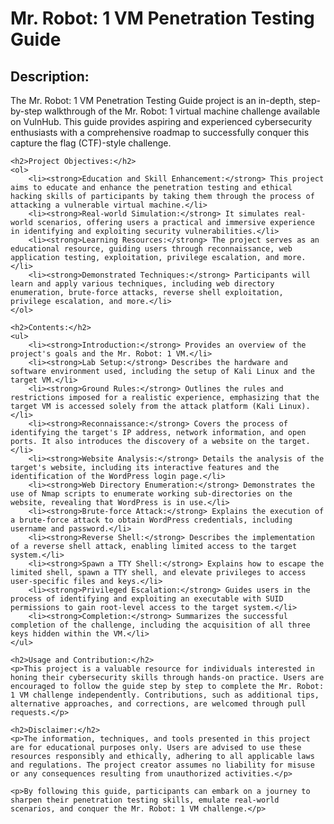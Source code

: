 
<h1>Mr. Robot: 1 VM Penetration Testing Guide</h1>

<h2>Description:</h2>
<p>The Mr. Robot: 1 VM Penetration Testing Guide project is an in-depth, step-by-step walkthrough of the Mr. Robot: 1 virtual machine challenge available on VulnHub. This guide provides aspiring and experienced cybersecurity enthusiasts with a comprehensive roadmap to successfully conquer this capture the flag (CTF)-style challenge.</p>

    <h2>Project Objectives:</h2>
    <ol>
        <li><strong>Education and Skill Enhancement:</strong> This project aims to educate and enhance the penetration testing and ethical hacking skills of participants by taking them through the process of attacking a vulnerable virtual machine.</li>
        <li><strong>Real-world Simulation:</strong> It simulates real-world scenarios, offering users a practical and immersive experience in identifying and exploiting security vulnerabilities.</li>
        <li><strong>Learning Resources:</strong> The project serves as an educational resource, guiding users through reconnaissance, web application testing, exploitation, privilege escalation, and more.</li>
        <li><strong>Demonstrated Techniques:</strong> Participants will learn and apply various techniques, including web directory enumeration, brute-force attacks, reverse shell exploitation, privilege escalation, and more.</li>
    </ol>

    <h2>Contents:</h2>
    <ul>
        <li><strong>Introduction:</strong> Provides an overview of the project's goals and the Mr. Robot: 1 VM.</li>
        <li><strong>Lab Setup:</strong> Describes the hardware and software environment used, including the setup of Kali Linux and the target VM.</li>
        <li><strong>Ground Rules:</strong> Outlines the rules and restrictions imposed for a realistic experience, emphasizing that the target VM is accessed solely from the attack platform (Kali Linux).</li>
        <li><strong>Reconnaissance:</strong> Covers the process of identifying the target's IP address, network information, and open ports. It also introduces the discovery of a website on the target.</li>
        <li><strong>Website Analysis:</strong> Details the analysis of the target's website, including its interactive features and the identification of the WordPress login page.</li>
        <li><strong>Web Directory Enumeration:</strong> Demonstrates the use of Nmap scripts to enumerate working sub-directories on the website, revealing that WordPress is in use.</li>
        <li><strong>Brute-force Attack:</strong> Explains the execution of a brute-force attack to obtain WordPress credentials, including username and password.</li>
        <li><strong>Reverse Shell:</strong> Describes the implementation of a reverse shell attack, enabling limited access to the target system.</li>
        <li><strong>Spawn a TTY Shell:</strong> Explains how to escape the limited shell, spawn a TTY shell, and elevate privileges to access user-specific files and keys.</li>
        <li><strong>Privileged Escalation:</strong> Guides users in the process of identifying and exploiting an executable with SUID permissions to gain root-level access to the target system.</li>
        <li><strong>Completion:</strong> Summarizes the successful completion of the challenge, including the acquisition of all three keys hidden within the VM.</li>
    </ul>

    <h2>Usage and Contribution:</h2>
    <p>This project is a valuable resource for individuals interested in honing their cybersecurity skills through hands-on practice. Users are encouraged to follow the guide step by step to complete the Mr. Robot: 1 VM challenge independently. Contributions, such as additional tips, alternative approaches, and corrections, are welcomed through pull requests.</p>

    <h2>Disclaimer:</h2>
    <p>The information, techniques, and tools presented in this project are for educational purposes only. Users are advised to use these resources responsibly and ethically, adhering to all applicable laws and regulations. The project creator assumes no liability for misuse or any consequences resulting from unauthorized activities.</p>

    <p>By following this guide, participants can embark on a journey to sharpen their penetration testing skills, emulate real-world scenarios, and conquer the Mr. Robot: 1 VM challenge.</p>

